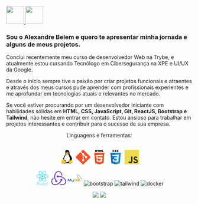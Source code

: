 <a href="https://www.instagram.com/kikiu20/" target="_blank">
  <img src="https://cdn.icon-icons.com/icons2/1211/PNG/512/1491579602-yumminkysocialmedia36_83067.png" width="48px" height="48px">
</a> 
<a href="https://www.linkedin.com/in/alexandrebelem21/" target="_blank">
  <img src="https://i.ibb.co/Kx2GSrT/linkedin.png" width="48px" height="48px">
</a>


###  Sou o Alexandre Belem e quero te apresentar minha jornada e alguns de meus projetos.
   Conclui recentemente meu curso de desenvolvedor Web na Trybe, e atualmente estou cursando Tecnólogo em Cibersegurança na XPE e UI/UX da Google.
   
   Desde o início sempre tive a paixão por criar projetos funcionais e atraentes e através dos meus cursos pude aprender com profissionais experientes e me aprofundar em tecnologias atuais e relevantes no mercado.
   
   Se você estiver procurando por um desenvolvedor iniciante com habilidades sólidas em **HTML, CSS, JavaScript, Git, ReactJS, Bootstrap e Tailwind**, não hesite em entrar em contato. Estou ansioso para trabalhar em projetos interessantes e contribuir para o sucesso de sua empresa. 


<div align="center">
Linguagens e ferramentas:
<br></br>
<p>
   <img src="https://raw.githubusercontent.com/devicons/devicon/master/icons/linux/linux-original.svg" alt="linux" width="40" height="40" />
  <img src="https://raw.githubusercontent.com/devicons/devicon/master/icons/git/git-original.svg" alt="git" width="40" height="40"/> 
  <img src="https://raw.githubusercontent.com/devicons/devicon/master/icons/html5/html5-original-wordmark.svg" alt="html5" width="40" height="40"/> 
  <img src="https://raw.githubusercontent.com/devicons/devicon/master/icons/css3/css3-original-wordmark.svg" alt="css3" width="40" height="40"/> 
  <img src="https://raw.githubusercontent.com/devicons/devicon/master/icons/javascript/javascript-original.svg" alt="javascript" width="40" height="40"/> 
</p><p>  
  <img src="https://raw.githubusercontent.com/devicons/devicon/master/icons/react/react-original-wordmark.svg" alt="react" width="40" height="40"/> 
  <img src="https://raw.githubusercontent.com/devicons/devicon/master/icons/redux/redux-original.svg" alt="redux" width="40" height="40"/> 
  <img src="https://raw.githubusercontent.com/devicons/devicon/master/icons/mysql/mysql-original-wordmark.svg" alt="mysql" width="40" height="40"/> 
  <img  src="https://user-images.githubusercontent.com/103572567/214187517-3a7b4d63-90fa-4040-b804-bd16c0950c5e.png" alt="bootstrap" width="40" height="40"/>
  <img  src="https://user-images.githubusercontent.com/103572567/214187988-edcb93b4-6a4a-4273-86f5-7b5ece8237e3.png" alt="tailwind" width="40" height="40"/>
  <img  src="https://user-images.githubusercontent.com/103572567/214191204-a63acedd-d1b6-438e-9f30-025d1e7af83c.png" alt="docker" width="40" height="40"/>
</p>


<img src="https://github-readme-stats-git-masterrstaa-rickstaa.vercel.app/api?username=alexandrebelem21&theme=onedark" />
<img src="https://github-readme-stats.vercel.app/api/top-langs/?username=alexandrebelem21&theme=onedark" />

  </div>
